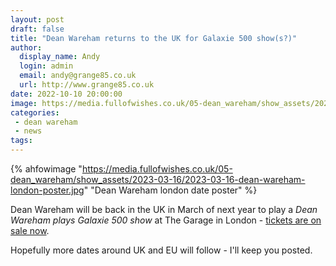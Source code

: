 ```yaml
---
layout: post
draft: false
title: "Dean Wareham returns to the UK for Galaxie 500 show(s?)"
author: 
  display_name: Andy
  login: admin
  email: andy@grange85.co.uk
  url: http://www.grange85.co.uk
date: 2022-10-10 20:00:00
image: https://media.fullofwishes.co.uk/05-dean_wareham/show_assets/2023-03-16/2023-03-16-dean-wareham-london-poster.jpg
categories:
 - dean wareham
 - news
tags:
---
```

{% ahfowimage "https://media.fullofwishes.co.uk/05-dean_wareham/show_assets/2023-03-16/2023-03-16-dean-wareham-london-poster.jpg" "Dean Wareham london date poster" %}

Dean Wareham will be back in the UK in March of next year to play a _Dean Wareham plays Galaxie 500 show_ at The Garage in London - [tickets are on sale now](https://www.fullofwishes.co.uk/database/dean-and-britta/shows/2023/2023-03-16-dean-wareham-london/).

Hopefully more dates around UK and EU will follow - I'll keep you posted.
